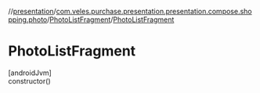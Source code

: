 //[presentation](../../../index.md)/[com.veles.purchase.presentation.presentation.compose.shopping.photo](../index.md)/[PhotoListFragment](index.md)/[PhotoListFragment](-photo-list-fragment.md)

# PhotoListFragment

[androidJvm]\
constructor()
